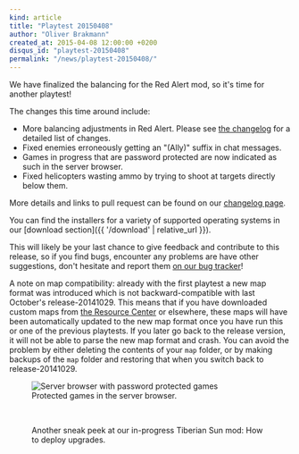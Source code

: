 ```yaml
---
kind: article
title: "Playtest 20150408"
author: "Oliver Brakmann"
created_at: 2015-04-08 12:00:00 +0200
disqus_id: "playtest-20150408"
permalink: "/news/playtest-20150408/"
---
```


We have finalized the balancing for the Red Alert mod, so it's time for another playtest!

The changes this time around include:

  - More balancing adjustments in Red Alert. Please see [the changelog](https://github.com/OpenRA/OpenRA/wiki/Historical-Changelogs) for a detailed list of changes.
  - Fixed enemies erroneously getting an "(Ally)" suffix in chat messages.
  - Games in progress that are password protected are now indicated as such in the server browser.
  - Fixed helicopters wasting ammo by trying to shoot at targets directly below them.

More details and links to pull request can be found on our [changelog page](https://github.com/OpenRA/OpenRA/wiki/Changelog/7feb963abea97f3166dc52dc30fd03648fa18793).

You can find the installers for a variety of supported operating systems in our [download section]({{ '/download' | relative_url }}).

This will likely be your last chance to give feedback and contribute to this release, so if you find bugs, encounter any problems are have other suggestions, don't hesitate and report them [on our bug tracker](https://bugs.openra.net)!

A note on map compatibility: already with the first playtest a new map format was introduced which is not backward-compatible with last October's release-20141029. This means that if you have downloaded custom maps from [the Resource Center](https://resource.openra.net) or elsewhere, these maps will have been automatically updated to the new map format once you have run this or one of the previous playtests. If you later go back to the release version, it will not be able to parse the new map format and crash. You can avoid the problem by either deleting the contents of your `map` folder, or by making backups of the `map` folder and restoring that when you switch back to release-20141029.

<figure>
  <img src="{{ '/images/news/20150408-d2k-serverbrowser.webp' | relative_url }}" alt="Server browser with password protected games" />
  <figcaption>Protected games in the server browser.</figcaption>
</figure>
<br />
<figure>
  <lite-youtube videoid="SBU8XYuFk0M"></lite-youtube>
  <figcaption>Another sneak peek at our in-progress Tiberian Sun mod: How to deploy upgrades.</figcaption>
</figure>
